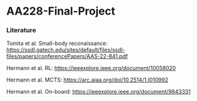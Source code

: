 # AA228-Final-Project

### Literature 
Tomita et al. Small-body reconaissance:
https://ssdl.gatech.edu/sites/default/files/ssdl-files/papers/conferencePapers/AAS-22-841.pdf

Hermann et al. RL:
https://ieeexplore.ieee.org/document/10058020

Hermann et al. MCTS:
https://arc.aiaa.org/doi/10.2514/1.I010992

Hermann et al. On-board:
https://ieeexplore.ieee.org/document/9843331
